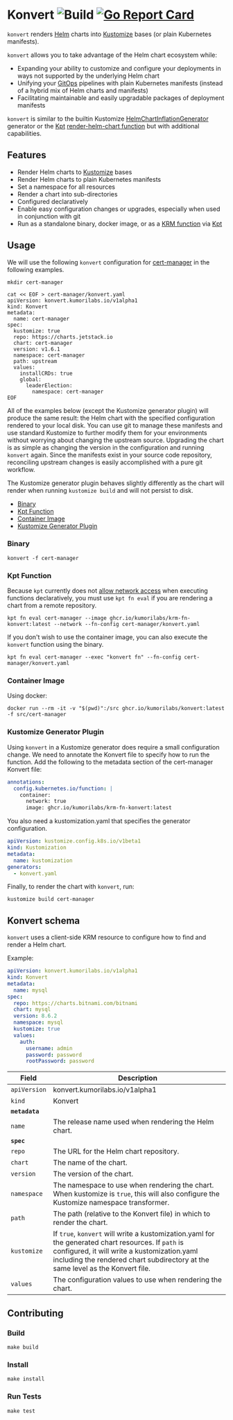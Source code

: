 Konvert ![Build](https://github.com/kumorilabs/konvert/actions/workflows/ci.yaml/badge.svg) [![Go Report Card](https://goreportcard.com/badge/github.com/kumorilabs/konvert)](https://goreportcard.com/report/github.com/kumorilabs/konvert)
=

`konvert` renders [Helm](https://helm.sh/) charts into [Kustomize](https://kustomize.io/) bases (or plain Kubernetes manifests).

`konvert` allows you to take advantage of the Helm chart ecosystem while:

* Expanding your ability to customize and configure your deployments in ways not supported by the underlying Helm chart
* Unifying your [GitOps](https://www.weave.works/technologies/gitops/) pipelines with plain Kubernetes manifests (instead of a hybrid mix of Helm charts and manifests)
* Facilitating maintainable and easily upgradable packages of deployment manifests

`konvert` is similar to the builtin Kustomize [HelmChartInflationGenerator]( https://kubectl.docs.kubernetes.io/references/kustomize/builtins/#_helmchartinflationgenerator_) generator or the [Kpt](https://kpt.dev/) [render-helm-chart function](https://catalog.kpt.dev/render-helm-chart/v0.1/) but with additional capabilities.

## Features

* Render Helm charts to [Kustomize](https://kustomize.io/) bases
* Render Helm charts to plain Kubernetes manifests
* Set a namespace for all resources
* Render a chart into sub-directories
* Configured declaratively
* Enable easy configuration changes or upgrades, especially when used in conjunction with git
* Run as a standalone binary, docker image, or as a [KRM function](https://github.com/kubernetes-sigs/kustomize/blob/master/cmd/config/docs/api-conventions/functions-spec.md) via [Kpt](https://kpt.dev/)

## Usage

We will use the following `konvert` configuration for [cert-manager](https://cert-manager.io/) in the following examples.

``` shell
mkdir cert-manager

cat << EOF > cert-manager/konvert.yaml
apiVersion: konvert.kumorilabs.io/v1alpha1
kind: Konvert
metadata:
  name: cert-manager
spec:
  kustomize: true
  repo: https://charts.jetstack.io
  chart: cert-manager
  version: v1.6.1
  namespace: cert-manager
  path: upstream
  values:
    installCRDs: true
    global:
      leaderElection:
        namespace: cert-manager
EOF
```

All of the examples below (except the Kustomize generator plugin) will produce the same result: the Helm chart with the specified configuration rendered to your local disk. You can use git to manage these manifests and use standard Kustomize to further modify them for your environments without worrying about changing the upstream source. Upgrading the chart is as simple as changing the version in the configuration and running `konvert` again. Since the manifests exist in your source code repository, reconciling upstream changes is easily accomplished with a pure git workflow.

The Kustomize generator plugin behaves slightly differently as the chart will render when running `kustomize build` and will not persist to disk.

* [Binary](#binary)
* [Kpt Function](#kpt-function)
* [Container Image](#container-image)
* [Kustomize Generator Plugin](#kustomize-generator-plugin)

### Binary

``` shell
konvert -f cert-manager
```

### Kpt Function

Because `kpt` currently does not [allow network access](https://kpt.dev/book/04-using-functions/02-imperative-function-execution?id=privileged-execution) when executing functions declaratively, you must use `kpt fn eval` if you are rendering a chart from a remote repository.

``` shell
kpt fn eval cert-manager --image ghcr.io/kumorilabs/krm-fn-konvert:latest --network --fn-config cert-manager/konvert.yaml
```

If you don't wish to use the container image, you can also execute the `konvert` function using the binary.

``` shell
kpt fn eval cert-manager --exec "konvert fn" --fn-config cert-manager/konvert.yaml

```

### Container Image

Using docker:

``` shell
docker run --rm -it -v "$(pwd)":/src ghcr.io/kumorilabs/konvert:latest -f src/cert-manager
```

### Kustomize Generator Plugin

Using `konvert` in a Kustomize generator does require a small configuration change. We need to annotate the Konvert file to specify how to run the function. Add the following to the metadata section of the cert-manager Konvert file:

``` yaml
annotations:
  config.kubernetes.io/function: |
    container:
      network: true
      image: ghcr.io/kumorilabs/krm-fn-konvert:latest
```

You also need a kustomization.yaml that specifies the generator configuration.

``` yaml
apiVersion: kustomize.config.k8s.io/v1beta1
kind: Kustomization
metadata:
  name: kustomization
generators:
  - konvert.yaml
```

Finally, to render the chart with `konvert`, run:

``` shell
kustomize build cert-manager
```

## Konvert schema

`konvert` uses a client-side KRM resource to configure how to find and render a Helm chart.

Example:

``` yaml
apiVersion: konvert.kumorilabs.io/v1alpha1
kind: Konvert
metadata:
  name: mysql
spec:
  repo: https://charts.bitnami.com/bitnami
  chart: mysql
  version: 8.6.2
  namespace: mysql
  kustomize: true
  values:
    auth:
      username: admin
      password: password
      rootPassword: password
```


| Field          | Description
|----------------|---------------------------------------------------------------------------------------------------------------------------------------------
| `apiVersion`   | konvert.kumorilabs.io/v1alpha1
| `kind`         | Konvert
| **`metadata`** |
| `name`         | The release name used when rendering the Helm chart.
| **`spec`**     |
| `repo`         | The URL for the Helm chart repository.
| `chart`        | The name of the chart.
| `version`      | The version of the chart.
| `namespace`    | The namespace to use when rendering the chart. When kustomize is `true`, this will also configure the Kustomize namespace transformer. 
| `path`         | The path (relative to the Konvert file) in which to render the chart.
| `kustomize`    | If `true`, `konvert` will write a kustomization.yaml for the generated chart resources. If `path` is configured, it will write a kustomization.yaml including the rendered chart subdirectory at the same level as the Konvert file.
| `values`       | The configuration values to use when rendering the chart.

## Contributing

### Build

``` shell
make build
```

### Install

``` shell
make install
```

### Run Tests

``` shell
make test
```
